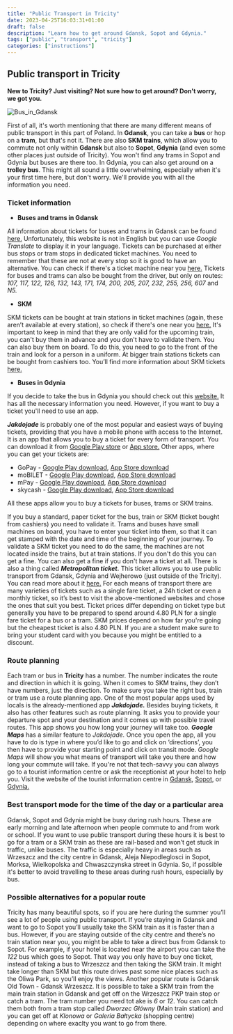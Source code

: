 ```yaml
---
title: "Public Transport in Tricity"
date: 2023-04-25T16:03:31+01:00
draft: false
description: "Learn how to get around Gdansk, Sopot and Gdynia."
tags: ["public", "transport", "tricity"]
categories: ["instructions"]
---
```


## Public transport in Tricity

**New to Tricity? Just visiting? Not sure how to get around?
Don't worry, we got you.**

![Bus_in_Gdansk](/autobus1.png)

First of all, it's worth mentioning that there are many different means of public transport in this part of Poland. In **Gdansk**, you can take a **bus** or hop on a **tram**, but that's not it. There are also **SKM trains**, which allow you to commute not only within **Gdansk** but also to **Sopot**, **Gdynia** (and even some other places just outside of Tricity). You won't find any trams in Sopot and Gdynia but buses are there too. In Gdynia, you can also get around on a **trolley bus**.
This might all sound a little overwhelming, especially when it's your first time here, but don't worry. We'll provide you with all the information you need.

### Ticket information

* **Buses and trams in Gdansk**

All information about tickets for buses and trams in Gdansk can be found [here.](https://ztm.gda.pl/bilety/ceny-biletow,a,13) Unfortunately, this website is not in English but you can use *Google Translate* to display it in your language. Tickets can be purchased at either bus stops or tram stops in dedicated ticket machines. You need to remember that these are not at every stop so it is good to have an alternative. You can check if there's a ticket machine near you [here.](https://ztm.gda.pl/bilety?lokalizacja)
Tickets for buses and trams can also be bought from the driver, but only on routes: *107, 117, 122, 126, 132, 143, 171, 174, 200, 205, 207, 232, 255, 256, 607* and *N5.*

* **SKM**
  
SKM tickets can be bought at train stations in ticket machines (again, these aren’t available at every station), so check if there's one near you [here.](https://www.skm.pkp.pl/dla-pasazera/taryfy-i-przepisy/wykaz-kas-i-automatow) It's important to keep in mind that they are only valid for the upcoming train, you can't buy them in advance and you don't have to validate them. You can also buy them on board. To do this, you need to go to the front of the train and look for a person in a uniform. At bigger train stations tickets can be bought from cashiers too. You’ll find more information about SKM tickets [here.](https://www.bilety.skm.pkp.pl/en/)

* **Buses in Gdynia**

If you decide to take the bus in Gdynia you should check out this [website.](https://zkmgdynia.pl/bilety-jednorazowe-zkm-w-gdyni-i-metropolitalne-mzkzg#czytaj) It has all the necessary information you need. However, if you want to buy a ticket you'll need to use an app.
  
***Jakdojade*** is probably one of the most popular and easiest ways of buying tickets, providing that you have a mobile phone with access to the Internet. It is an app that allows you to buy a ticket for every form of transport. You can download it from [Google Play store](https://play.google.com/store/apps/details?id=com.citynav.jakdojade.pl.android&hl=en_US) or [App store.](https://apps.apple.com/pl/app/jakdojade-rozk%C5%82ady-jazdy/id506795511?l=pl)
Other apps, where you can get your tickets are:

* GoPay - [Google Play download](https://play.google.com/store/apps/details?id=pl.upaid.gopay), [App Store download](https://apps.apple.com/pl/app/gopay/id1142397033)
* moBILET - [Google Play download](https://play.google.com/store/apps/details?id=pl.mobilet.app), [App Store download](https://apps.apple.com/pl/app/mobilet/id400426247)
* mPay - [Google Play download](https://play.google.com/store/apps/details?id=pl.mpay.app&hl=pl), [App Store download](https://apps.apple.com/pl/app/mpay-p-atnosci-mobilne/id969104510)
* skycash - [Google Play download](https://play.google.com/store/apps/details?id=com.skycash.beta&referrer=utm_source%3Dskycash.com&utm_medium=homepage&utm_content=footer&utm_campaign=skycash.com), [App Store download](https://apps.apple.com/pl/app/skycash/id320226186?l=pl&referrer=utm_source%3Dskycash.com&utm_campaign=skycash.com&utm_content=footer&utm_medium=homepage)

All these apps allow you to buy a tickets for buses, trams or SKM trains.
  
If you buy a standard, paper ticket for the bus, train or SKM (ticket bought from cashiers) you need to validate it. Trams and buses have small machines on board, you have to enter your ticket into them, so that it can get stamped with the date and time of the beginning of your journey. To validate a SKM ticket you need to do the same, the machines are not located inside the trains, but at train stations.
If you don't do this you can get a fine. You can also get a fine if you don't have a ticket at all.
There is also a thing called ***Metropolitan ticket.*** This ticket allows you to use public transport from Gdansk, Gdynia and Wejherowo (just outside of the Tricity). You can read more about it [here.](https://mzkzg.org/bilet-metropolitalny)
For each means of transport there are many varieties of tickets such as a single fare ticket, a 24h ticket or even a monthly ticket, so it’s best to visit the above-mentioned websites and chose the ones that suit you best. Ticket prices differ depending on ticket type but generally you have to be prepared to spend around 4.80 PLN for a single fare ticket for a bus or a tram. SKM prices depend on how far you're going but the cheapest ticket is also 4.80 PLN. If you are a student make sure to bring your student card with you because you might be entitled to a discount.

### Route planning

Each tram or bus in **Tricity** has a number. The number indicates the route and direction in which it is going. When it comes to SKM trains, they don’t have numbers, just the direction. To make sure you take the right bus, train or tram use a route planning app.
One of the most popular apps used by locals is the already-mentioned app ***Jakdojade.*** Besides buying tickets, it also has other features such as route planning. It asks you to provide your departure spot and your destination and it comes up with possible travel routes. This app shows you how long your journey will take too.
***Google Maps*** has a similar feature to *Jakdojade.* Once you open the app, all you have to do is type in where you’d like to go and click on ‘directions’, you then have to provide your starting point and click on transit mode. *Google Maps* will show you what means of transport will take you there and how long your commute will take.
If you're not that tech-savvy you can always go to a tourist information centre or ask the receptionist at your hotel to help you. Visit the website of the tourist information centre in [Gdansk](https://visitgdansk.com/en/), [Sopot](https://visit.sopot.pl/en/), or [Gdynia.](https://www.gdynia.pl/turystyczna-en)

### Best transport mode for the time of the day or a particular area

Gdansk, Sopot and Gdynia might be busy during rush hours. These are early morning and late afternoon when people commute to and from work or school. If you want to use public transport during these hours it is best to go for a tram or a SKM  train as these are rail-based and won’t get stuck in traffic, unlike buses. The traffic is especially heavy in areas such as Wrzeszcz and the city centre in Gdansk, Aleja Niepodleglosci in Sopot, Morksa, Wielkopolska and Chwaszczynska street in Gdynia. So, if possible it's better to avoid travelling to these areas during rush hours, especially by bus.

### Possible alternatives for a popular route

Tricity has many beautiful spots, so if you are here during the summer you’ll see a lot of people using public transport. If you’re staying in Gdansk and want to go to Sopot you’ll usually take the SKM train as it is faster than a bus. However, if you are staying outside of the city centre and there’s no train station near you, you might be able to take a direct bus from Gdansk to Sopot. For example, if your hotel is located near the airport you can take the *122* bus which goes to Sopot. That way you only have to buy one ticket, instead of taking a bus to Wrzeszcz and then taking the SKM train. It might take longer than SKM but this route drives past some nice places such as the Oliwa Park, so you’ll enjoy the views.
Another popular route is Gdansk Old Town - Gdansk Wrzeszcz. It is possible to take a SKM train from the main train station in Gdansk and get off on the Wrzeszcz PKP train stop or catch a tram. The tram number you need tot ake is *6* or *12*. You can catch them both from a tram stop called *Dworzec Główny* (Main train station) and you can get off at *Klonowa* or *Galeria Bałtycka* (shopping centre) depending on where exaclty you want to go from there.
